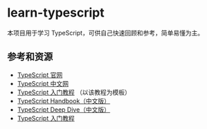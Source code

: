 # learn-typescript
本项目用于学习 TypeScript，可供自己快速回顾和参考，简单易懂为主。

## 参考和资源
- [TypeScript 官网](https://www.typescriptlang.org/)
- [TypeScript 中文网](https://www.tslang.cn/)
- [TypeScript 入门教程](https://ts.xcatliu.com/) （以该教程为模板）
- [TypeScript Handbook（中文版）](https://zhongsp.gitbooks.io/typescript-handbook/content/)
- [TypeScript Deep Dive（中文版）](https://jkchao.github.io/typescript-book-chinese/)
- [TypeScript 入门教程](https://www.runoob.com/w3cnote/typescript-tutorial.html)


